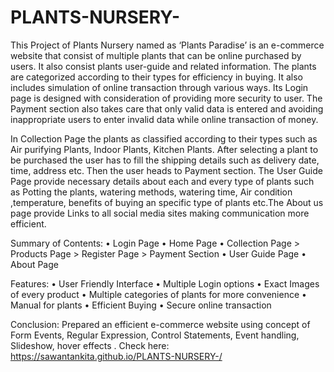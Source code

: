 # PLANTS-NURSERY-
This Project of Plants Nursery named as ‘Plants Paradise’ is an e-commerce website that consist of multiple plants that can be online purchased by users. 
 It also consist plants user-guide and related information. The plants are categorized according to their types for efficiency in buying. It also includes simulation of   online transaction through various ways. Its Login page is designed with consideration of providing more security to user. The Payment section also takes care that only valid data is entered and avoiding inappropriate users to enter invalid data while online transaction of money.
 
 In Collection Page the plants as classified according to their types such as Air purifying Plants, Indoor Plants, Kitchen Plants. After selecting a plant to be purchased the user has to fill the shipping details such as delivery date, time, address etc. Then the user heads to Payment section.
The User Guide Page provide necessary details about each and every type of plants such as Potting the plants, watering methods, watering  time, Air condition ,temperature, benefits of buying an specific type of plants etc.The About us page provide Links to all social media sites making communication more efficient.

Summary of Contents: 
•	Login Page
•	Home Page
•	Collection Page > Products Page > Register Page > Payment Section
•	User Guide Page
•	About Page

Features:
•	User  Friendly Interface
•	Multiple Login options
•	Exact Images of every product
•	Multiple categories of plants for more convenience
•	Manual for plants
•	Efficient Buying
•	Secure  online transaction

Conclusion:
 Prepared an efficient e-commerce website  using concept of Form Events, Regular Expression, Control Statements, Event handling, Slideshow, hover effects .
 Check here: https://sawantankita.github.io/PLANTS-NURSERY-/
